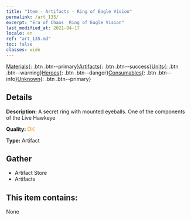 ```yaml
---
title: "Item - Artifacts - Ring of Eagle Vision"
permalink: /art_135/
excerpt: "Era of Chaos  Ring of Eagle Vision"
last_modified_at: 2021-04-17
locale: en
ref: "art_135.md"
toc: false
classes: wide
---
```

 [Materials](/Items/){: .btn .btn--primary}[Artifacts](/Items/Artifacts/){: .btn .btn--success}[Units](/Items/Units/){: .btn .btn--warning}[Heroes](/Items/Heroes/){: .btn .btn--danger}[Consumables](/Items/Consumables/){: .btn .btn--info}[Unknown](/Items/Unknown/){: .btn .btn--primary}

## Details
 **Description:** A secret ring with mounted eyeballs. One of the components of the Live Hawkeye

 **Quality:** <span style="color: #FF8C00">OK</span>

 **Type:** Artifact

## Gather

*    Artifact Store 
*    Artifacts 

## This item contains:

  None

